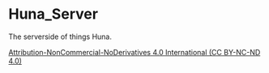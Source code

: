 # Huna_Server
The serverside of things Huna. 

[Attribution-NonCommercial-NoDerivatives 4.0 International (CC BY-NC-ND 4.0)](http://creativecommons.org/licenses/by-nc-nd/4.0/ "Licence CC BY-NC-ND 4.0")
